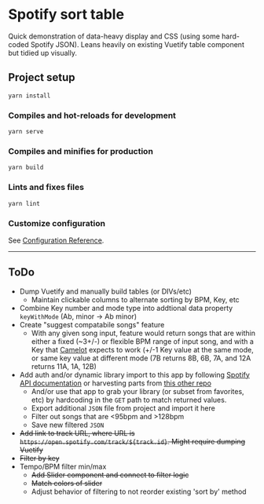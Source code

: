 # Spotify sort table

Quick demonstration of data-heavy display and CSS (using some hard-coded Spotify JSON). Leans heavily on existing Vuetify table component but tidied up visually.

## Project setup
```
yarn install
```

### Compiles and hot-reloads for development
```
yarn serve
```

### Compiles and minifies for production
```
yarn build
```

### Lints and fixes files
```
yarn lint
```

### Customize configuration
See [Configuration Reference](https://cli.vuejs.org/config/).

___

## ToDo
* Dump Vuetify and manually build tables (or DIVs/etc)
  - Maintain clickable columns to alternate sorting by BPM, Key, etc
* Combine Key number and mode type into addtional data property `keyWithMode` (Ab, minor -> Ab minor) 
* Create "suggest compatabile songs" feature
  - With any given song input, feature would return songs that are within either a fixed (~3+/-) or flexible BPM range of input song, and with a Key that [Camelot](https://mixedinkey.com/harmonic-mixing-guide/) expects to work (+/-1 Key value at the same mode, or same key value at different mode (7B returns 8B, 6B, 7A, and 12A returns 11A, 1A, 12B)
* Add auth and/or dynamic library import to this app by following [Spotify API documentation](https://developer.spotify.com/documentation/web-api/) or harvesting parts from [this other repo](https://github.com/arringtonm/spotify-playlist-app)
  - And/or use that app to grab your library (or subset from favorites, etc) by hardcoding in the `GET` path to match returned values.
  - Export additional `JSON` file from project and import it here
  - Filter out songs that are <95bpm and >128bpm 
  - Save new filtered `JSON`
* ~~Add link to track URL, where URL is `https://open.spotify.com/track/${track.id}`. Might require dumping Vuetify~~
* ~~Filter by key~~
* Tempo/BPM filter min/max
  - ~~Add Slider component and connect to filter logic~~
  - ~~Match colors of slider~~
  - Adjust behavior of filtering to not reorder existing 'sort by' method
